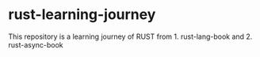 # rust-learning-journey
This repository is a learning journey of RUST from 1. rust-lang-book and 2. rust-async-book

